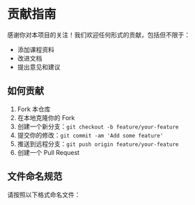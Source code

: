 # 贡献指南

感谢你对本项目的关注！我们欢迎任何形式的贡献，包括但不限于：

- 添加课程资料
- 改进文档
- 提出意见和建议

## 如何贡献

1. Fork 本仓库
2. 在本地克隆你的 Fork
3. 创建一个新分支：`git checkout -b feature/your-feature`
4. 提交你的修改：`git commit -am 'Add some feature'`
5. 推送到远程分支：`git push origin feature/your-feature`
6. 创建一个 Pull Request

## 文件命名规范

请按照以下格式命名文件：

